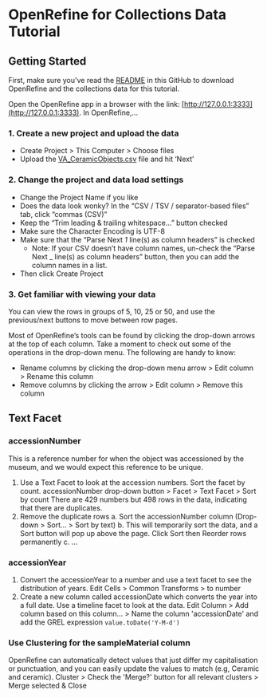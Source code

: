 # OpenRefine for Collections Data Tutorial

## Getting Started

First, make sure you've read the [README](https://github.com/emilyrlong/OpenRefine4Collections/blob/main/README.md) in this GitHub to download OpenRefine and the collections data for this tutorial.

Open the OpenRefine app in a browser with the link: [http://127.0.0.1:3333](http://127.0.0.1:3333). In OpenRefine,...

### 1. Create a new project and upload the data
* Create Project > This Computer > Choose files
* Upload the [VA_CeramicObjects.csv](https://github.com/emilyrlong/OpenRefine4Collections/blob/main/VA_CeramicObjects.csv) file and hit ‘Next’

### 2. Change the project and data load settings
* Change the Project Name if you like
* Does the data look wonky? In the “CSV / TSV / separator-based files” tab, click
“commas (CSV)”
* Keep the “Trim leading & trailing whitespace...” button checked
* Make sure the Character Encoding is UTF-8
* Make sure that the “Parse Next _1_ line(s) as column headers” is checked
  * Note: If your CSV doesn’t have column names, un-check the “Parse Next _ line(s) as column headers” button, then you can add the column names in a list.
* Then click Create Project

### 3. Get familiar with viewing your data
You can view the rows in groups of 5, 10, 25 or 50, and use the previous/next buttons to move between row pages.

Most of OpenRefine’s tools can be found by clicking the drop-down arrows at the top of each column. Take a moment to check out some of the operations in the drop-down menu. The following are handy to know:
* Rename columns by clicking the drop-down menu arrow > Edit column > Rename this column
* Remove columns by clicking the arrow > Edit column > Remove this column

## Text Facet

### accessionNumber
This is a reference number for when the object was accessioned by the museum, and we would expect this reference to be unique.
1. Use a Text Facet to look at the accession numbers. Sort the facet by count. 
accessionNumber drop-down button > Facet > Text Facet > Sort by count
There are 429 numbers but 498 rows in the data, indicating that there are duplicates.
2. Remove the duplicate rows
a. Sort the accessionNumber column (Drop-down > Sort... > Sort by text)
b. This will temporarily sort the data, and a Sort button will pop up above the page. Click Sort then Reorder rows permanently
c. ...

### accessionYear
1. Convert the accessionYear to a number and use a text facet to see the distribution of years.
Edit Cells > Common Transforms > to number
2. Create a new column called accessionDate which converts the year into a full date. Use a timeline facet to look at the data.
Edit Column > Add column based on this column... > Name the column 'accessionDate' and add the GREL expression ``value.toDate('Y-M-d')``

### Use Clustering for the sampleMaterial column
OpenRefine can automatically detect values that just differ my capitalisation or punctuation, and you can easily update the values to match (e.g, Ceramic and ceramic).
Cluster > Check the 'Merge?' button for all relevant clusters > Merge selected & Close
